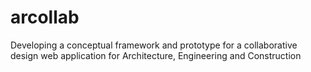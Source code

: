 # arcollab
Developing a conceptual framework and prototype for a collaborative design web application for Architecture, Engineering and Construction
